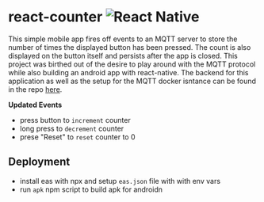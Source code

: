 # react-counter ![React Native](https://img.shields.io/badge/react_native-%2320232a.svg?style=flat&logo=react&logoColor=%2361DAFB)
This simple mobile app fires off events to an MQTT server to store the number of times the displayed button has been pressed. The count is also displayed on the button itself and persists after the app is closed. This project was birthed out of the desire to play around with the MQTT protocol while also building an android app with react-native. The backend for this application as well as the setup for the MQTT docker isntance can be found in the repo [here](https://github.com/jhawk7/go-counter-backend).

**Updated Events**
- press button to `increment` counter
- long press to `decrement` counter
- prese "Reset" to `reset` counter to 0

## Deployment
- install eas with npx and setup `eas.json` file with with env vars
- run `apk` npm script to build apk for androidn
